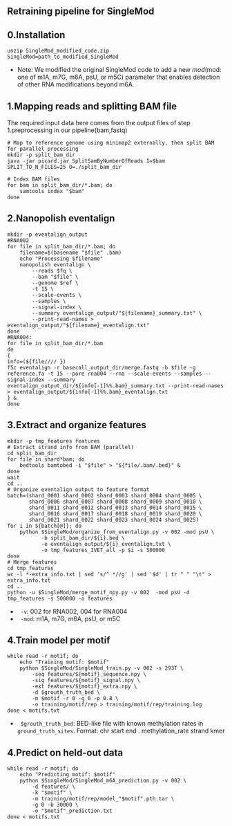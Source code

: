 ## Retraining pipeline for SingleMod
## 0.Installation
```
unzip SingleMod_modified_code.zip
SingleMod=path_to_modified_SingleMod
```
- Note: We modified the original SingleMod code to add a new $mod ($mod: one of m1A, m7G, m6A, psU, or m5C) parameter that enables detection of other RNA modifications beyond m6A.
## 1.Mapping reads and splitting BAM file
The required input data here comes from the output files of step 1.preprocessing in our pipeline(bam,fastq)
```
# Map to reference genome using minimap2 externally, then split BAM for parallel processing
mkdir -p split_bam_dir
java -jar picard.jar SplitSamByNumberOfReads I=$bam SPLIT_TO_N_FILES=25 O=./split_bam_dir

# Index BAM files
for bam in split_bam_dir/*.bam; do
    samtools index "$bam"
done
```
## 2.Nanopolish eventalign
```
mkdir -p eventalign_output
#RNA002
for file in split_bam_dir/*.bam; do
    filename=$(basename "$file" .bam)
    echo "Processing $filename"
    nanopolish eventalign \
        --reads $fq \
        --bam "$file" \
        --genome $ref \
        -t 15 \
        --scale-events \
        --samples \
        --signal-index \
        --summary eventalign_output/"${filename}_summary.txt" \
        --print-read-names > eventalign_output/"${filename}_eventalign.txt"
done
#RNA004:
for file in split_bam_dir/*.bam
do
{
info=(${file//// })
f5c eventalign -r basecall_output_dir/merge.fastq -b $file -g reference.fa -t 15 --pore rna004 --rna --scale-events --samples --signal-index --summary eventalign_output_dir/${info[-1]%%.bam}_summary.txt --print-read-names > eventalign_output/${info[-1]%%.bam}_eventalign.txt
} &
done
```
## 3.Extract and organize features
```
mkdir -p tmp_features features
# Extract strand info from BAM (parallel)
cd split_bam_dir
for file in shard*bam; do
    bedtools bamtobed -i "$file" > "${file/.bam/.bed}" &
done
wait
cd ..
# Organize eventalign output to feature format
batch=(shard_0001 shard_0002 shard_0003 shard_0004 shard_0005 \
       shard_0006 shard_0007 shard_0008 shard_0009 shard_0010 \
       shard_0011 shard_0012 shard_0013 shard_0014 shard_0015 \
       shard_0016 shard_0017 shard_0018 shard_0019 shard_0020 \
       shard_0021 shard_0022 shard_0023 shard_0024 shard_0025)
for i in ${batch[@]}; do
    python $SingleMod/organize_from_eventalign.py -v 002 -mod psU \
           -b split_bam_dir/${i}.bed \
           -e eventalign_output/${i}_eventalign.txt \
           -o tmp_features_IVET_all -p $i -s 500000
done
# Merge features
cd tmp_features
wc -l *-extra_info.txt | sed 's/^ *//g' | sed '$d' | tr " " "\t" > extra_info.txt
cd ..
python -u $SingleMod/merge_motif_npy.py -v 002  -mod psU -d tmp_features -s 500000 -o features
```
* `` -v``: 002 for RNA002, 004 for RNA004
* `` -mod``: m1A, m7G, m6A, psU, or m5C
## 4.Train model per motif
```
while read -r motif; do
    echo "Training motif: $motif"
    python $SingleMod/SingleMod_train.py -v 002 -s 293T \
        -seq features/${motif}_sequence.npy \
        -sig features/${motif}_signal.npy \
        -ext features/${motif}_extra.npy \
        -d $grouth_truth_bed \
        -m $motif -r 0 -g 0 -p 0.8 \
        -o training/motif/rep > training/motif/rep/training.log
done < motifs.txt
```
* `` $grouth_truth_bed``:  BED-like file with known methylation rates in `ground_truth_sites`. Format: chr start end . methylation_rate strand kmer
## 4.Predict on held-out data
```
while read -r motif; do
    echo "Predicting motif: $motif"
    python $SingleMod/SingleMod_m6A_prediction.py -v 002 \
        -d features/ \
        -k "$motif" \
        -m training/motif/rep/model_"$motif".pth.tar \
        -g 0 -b 30000 \
        -o "$motif"_prediction.txt
done < motifs.txt
```
